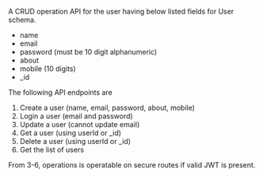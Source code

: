 A CRUD operation API for the user having below listed
fields for User schema.
* name
* email
* password (must be 10 digit alphanumeric)
* about
* mobile (10 digits)
* _id

The following API endpoints are
1. Create a user (name, email, password, about, mobile)
2. Login a user (email and password)
3. Update a user (cannot update email)
4. Get a user (using userId or _id)
5. Delete a user (using userId or _id)
6. Get the list of users

From 3-6, operations is operatable on secure routes if
valid JWT is present.
